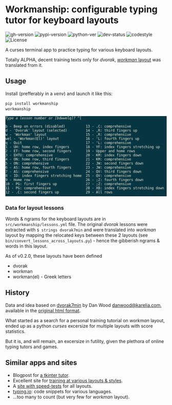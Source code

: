 # Workmanship: configurable typing tutor for keyboard layouts

![gh-version](https://img.shields.io/github/v/release/ankostis/workmanship?label=GitHub%20release&include_prereleases&logo=github)
![pypi-version](https://img.shields.io/pypi/v/workmanship?label=PyPi%20release&logo=pypi)
![python-ver](https://img.shields.io/pypi/pyversions/workmanship?label=Python&logo=pypi)
![dev-status](https://img.shields.io/pypi/status/workmanship)
![codestyle](https://img.shields.io/badge/code%20style-black-black)
![License](https://img.shields.io/pypi/l/workmanship)

A curses terminal app to practice typing for various keyboard layouts.

Totally ALPHA, decent training texts only for *dvorak*,
[*workman* layout](https://workmanlayout.org/) was translated from it.

## Usage

Install (prefferably in a *venv*) and launch it like this:

```bash
pip install workmanship
workmanship
```
![main menu](./docs/workmanship-menu.png)

### Data for layout lessons

Words & ngrams for the keyboard layouts are in `src/workmanship/lessons.yml` file.
The original *dvorak* lessons were extracted with `$ strings dvorak7min`
and were translated into *workman* layout by mapping the relocated keys between
these 2 layouts (see `bin/convert_lessons_across_layouts.py`) - hence
the gibberish ngrams & words in this layout.

As of v0.2.0, these layouts have been defined

- dvorak
- workman
- workman(el) - Greek letters
 
## History 

Data and idea based on [dvorak7min](https://github.com/yaychris/dvorak7min)
by Dan Wood <danwood@karelia.com>, available in the [original html format](http://www.karelia.com/abcd/).

What started as a search for a personal training tutorial on *workman* layout,
ended up as a python *curses* excersize for multiple layouts with score statistics.

But it is, and will remain, an excersize in futility,
given the plethora of online typing tutors and games.

## Similar apps and sites

- Blogpost for [a tkinter tutor](https://hackernoon.com/make-your-own-typing-tutor-app-using-python-6i19734se).
- Excellent site for [training at various layouts & styles](https://www.keybr.com/).
- A [site with speed-tests](https://thetypingcat.com/typing-speed-test) for all layouts.
- [typing.io](https://typing.io/): code snippets for various languages.
- ...too many to count (but very few for *workman* layout).
